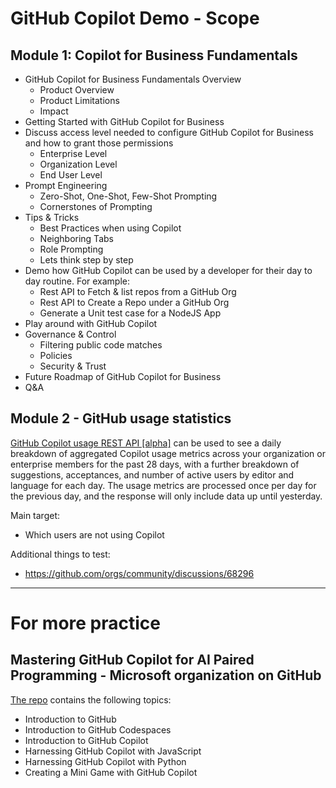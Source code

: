 # GitHub Copilot Demo - Scope

## Module 1: Copilot for Business Fundamentals
* GitHub Copilot for Business Fundamentals Overview
	* Product Overview
	* Product Limitations
	* Impact
* Getting Started with GitHub Copilot for Business
* Discuss access level needed to configure GitHub Copilot for Business and how to grant those permissions
	* Enterprise Level
	* Organization Level
	* End User Level
* Prompt Engineering
	* Zero-Shot, One-Shot, Few-Shot Prompting
	* Cornerstones of Prompting
* Tips & Tricks
	* Best Practices when using Copilot
	* Neighboring Tabs
	* Role Prompting
	* Lets think step by step
* Demo how GitHub Copilot can be used by a developer for their day to day routine. For example:
	* Rest API to Fetch & list repos from a GitHub Org
	* Rest API to Create a Repo under a GitHub Org
	* Generate a Unit test case for a NodeJS App
* Play around with GitHub Copilot
* Governance & Control
	* Filtering public code matches
  	* Policies
  	* Security & Trust
* Future Roadmap of GitHub Copilot for Business
* Q&A

## Module 2 - GitHub usage statistics

[GitHub Copilot usage REST API [alpha]](https://docs.github.com/en/enterprise-cloud@latest/early-access/copilot/copilot-usage-api#code-samples-1) can be used to see a daily breakdown of aggregated Copilot usage metrics across your organization or enterprise members for the past 28 days, with a further breakdown of suggestions, acceptances, and number of active users by editor and language for each day. The usage metrics are processed once per day for the previous day, and the response will only include data up until yesterday. 

Main target:
* Which users are not using Copilot

Additional things to test:
* https://github.com/orgs/community/discussions/68296

----
# For more practice

## Mastering GitHub Copilot for AI Paired Programming - Microsoft organization on GitHub 

[The repo](https://github.com/microsoft/Mastering-GitHub-Copilot-for-Paired-Programming) contains the following topics:

* Introduction to GitHub
* Introduction to GitHub Codespaces
* Introduction to GitHub Copilot
* Harnessing GitHub Copilot with JavaScript
* Harnessing GitHub Copilot with Python
* Creating a Mini Game with GitHub Copilot